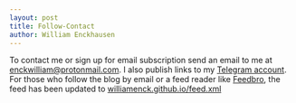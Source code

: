 ```yaml
---
layout: post
title: Follow-Contact
author: William Enckhausen
---
```

To contact me or sign up for email subscription send an email to me at [enckwilliam@protonmail.com](mailto:enckwilliam@protonmail.com).  I also publish links to my [Telegram account](https://t.me/williamenck).
For those who follow the blog by email or a feed reader like <a href="https://nodetics.com/feedbro/">Feedbro</a>, the feed has been updated to  <a href="https://williamenck.github.io/feed.xml">williamenck.github.io/feed.xml</a>  


